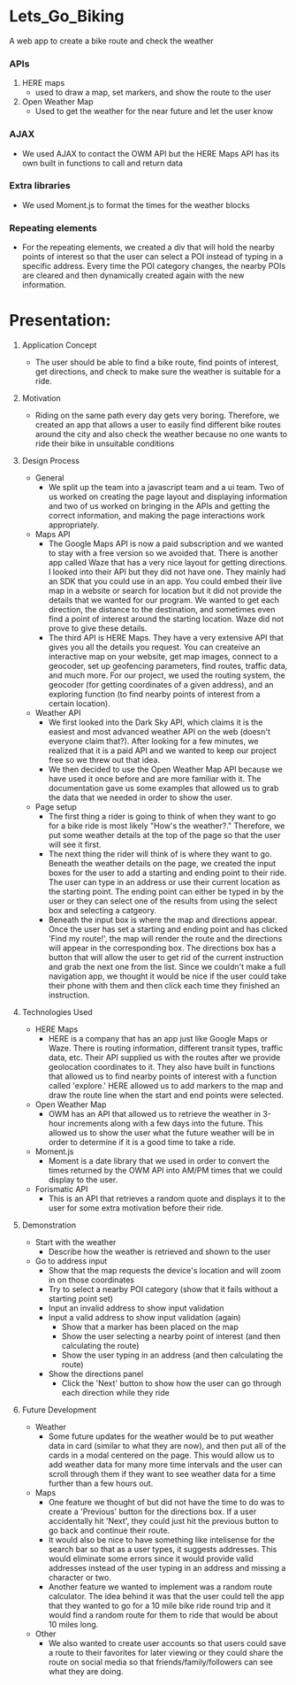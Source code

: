 # Lets_Go_Biking
A web app to create a bike route and check the weather


### APIs
1. HERE maps 
    * used to draw a map, set markers, and show the route to the user
2. Open Weather Map 
    * Used to get the weather for the near future and let the user know

### AJAX
* We used AJAX to contact the OWM API but the HERE Maps API has its own built in functions to call and return data

### Extra libraries
* We used Moment.js to format the times for the weather blocks

### Repeating elements
* For the repeating elements, we created a div that will hold the nearby points of interest so that the user can select a POI instead of typing in a specific address.  Every time the POI category changes, the nearby POIs are cleared and then dynamically created again with the new information.


# Presentation:
1. Application Concept
    * The user should be able to find a bike route, find points of interest, get directions, and check to make sure the weather is suitable for a ride.

2. Motivation
    * Riding on the same path every day gets very boring.  Therefore, we created an app that allows a user to easily find different bike routes around the city and also check the weather because no one wants to ride their bike in unsuitable conditions

3. Design Process 
    * General 
        - We split up the team into a javascript team and a ui team.  Two of us worked on creating the page layout and displaying information and two of us worked on bringing in the APIs and getting the correct information, and making the page interactions work appropriately.
    * Maps API
        - The Google Maps API is now a paid subscription and we wanted to stay with a free version so we avoided that.  There is another app called Waze that has a very nice layout for getting directions.  I looked into their API but they did not have one.  They mainly had an SDK that you could use in an app.  You could embed their live map in a website or search for location but it did not provide the details that we wanted for our program.  We wanted to get each direction, the distance to the destination, and sometimes even find a point of interest around the starting location.  Waze did not prove to give these details.  
        - The third API is HERE Maps.  They have a very extensive API that gives you all the details you request.  You can createive an interactive map on your website, get map images, connect to a geocoder, set up geofencing parameters, find routes, traffic data, and much more.  For our project, we used the routing system, the geocoder (for getting coordinates of a given address), and an exploring function (to find nearby points of interest from a certain location).
    * Weather API
        - We first looked into the Dark Sky API, which claims it is the easiest and most advanced weather API on the web (doesn't everyone claim that?).  After looking for a few minutes, we realized that it is a paid API and we wanted to keep our project free so we threw out that idea.
        - We then decided to use the Open Weather Map API because we have used it once before and are more familiar with it.  The documentation gave us some examples that allowed us to grab the data that we needed in order to show the user.
    * Page setup
        - The first thing a rider is going to think of when they want to go for a bike ride is most likely "How's the weather?."  Therefore, we put some weather details at the top of the page so that the user will see it first.  
        - The next thing the rider will think of is where they want to go.  Beneath the weather details on the page, we created the input boxes for the user to add a starting and ending point to their ride.  The user can type in an address or use their current location as the starting point.  The ending point can either be typed in by the user or they can select one of the results from using the select box and selecting a catgeory.
        - Beneath the input box is where the map and directions appear.  Once the user has set a starting and ending point and has clicked 'Find my route!', the map will render the route and the directions will appear in the corresponding box.  The directions box has a button that will allow the user to get rid of the current instruction and grab the next one from the list.  Since we couldn't make a full navigation app, we thought it would be nice if the user could take their phone with them and then click each time they finished an instruction.

4. Technologies Used
    * HERE Maps
        - HERE is a company that has an app just like Google Maps or Waze.  There is routing information, different transit types, traffic data, etc.  Their API supplied us with the routes after we provide geolocation coordinates to it.  They also have built in functions that allowed us to find nearby points of interest with a function called 'explore.'  HERE allowed us to add markers to the map and draw the route line when the start and end points were selected.
    * Open Weather Map
        - OWM has an API that allowed us to retrieve the weather in 3-hour increments along with a few days into the future.  This allowed us to show the user what the future weather will be in order to determine if it is a good time to take a ride.
    * Moment.js
        - Moment is a date library that we used in order to convert the times returned by the OWM API into AM/PM times that we could display to the user.
    * Forismatic API
        - This is an API that retrieves a random quote and displays it to the user for some extra motivation before their ride.

5. Demonstration 
    * Start with the weather
        - Describe how the weather is retrieved and shown to the user
    * Go to address input
        - Show that the map requests the device's location and will zoom in on those coordinates
        - Try to select a nearby POI category (show that it fails without a starting point set)
        - Input an invalid address to show input validation
        - Input a valid address to show input validation (again) 
            * Show that a marker has been placed on the map
            * Show the user selecting a nearby point of interest (and then calculating the route)
            * Show the user typing in an address (and then calculating the route)
        - Show the directions panel
            * Click the 'Next' button to show how the user can go through each direction while they ride

6. Future Development
    * Weather
        - Some future updates for the weather would be to put weather data in card (similar to what they are now), and then put all of the cards in a modal centered on the page.  This would allow us to add weather data for many more time intervals and the user can scroll through them if they want to see weather data for a time further than a few hours out.
    * Maps 
        - One feature we thought of but did not have the time to do was to create a 'Previous' button for the directions box. If a user accidentally hit 'Next', they could just hit the previous button to go back and continue their route.
        - It would also be nice to have something like intelisense for the search bar so that as a user types, it suggests addresses.  This would eliminate some errors since it would provide valid addresses instead of the user typing in an address and missing a character or two.
        - Another feature we wanted to implement was a random route calculator.  The idea behind it was that the user could tell the app that they wanted to go for a 10 mile bike ride round trip and it would find a random route for them to ride that would be about 10 miles long.
    * Other
        - We also wanted to create user accounts so that users could save a route to their favorites for later viewing or they could share the route on social media so that friends/family/followers can see what they are doing.




